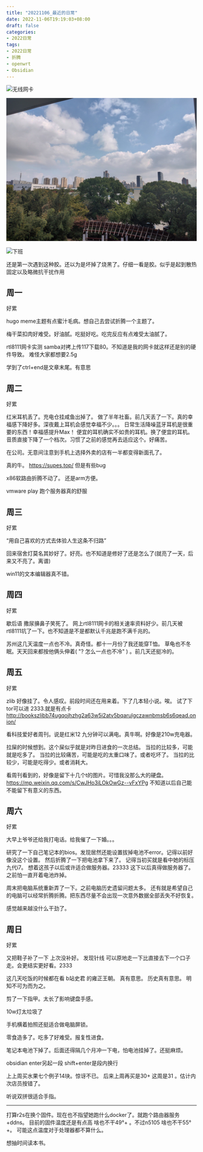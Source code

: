 ```yaml
---
title: "20221106_最近的日常"
date: 2022-11-06T19:19:03+08:00
draft: false
categories:
- 2022日常
tags:
- 2022日常
- 折腾
- openwrt
- Obsidian
---
```


![无线网卡](https://raw.githubusercontent.com/nianyisi/20220717/main/11/IMG_20221030_105421815_HDR.jpg)

![上班](https://raw.githubusercontent.com/nianyisi/20220717/main/11/IMG_20221101_113353920_HDR.jpg)

![下班](https://raw.githubusercontent.com/nianyisi/20220717/main/11/LieAll_20221104_182338438.jpg)


还是第一次遇到这种胶。还以为是坏掉了烧黑了。仔细一看是胶。似乎是起到散热固定以及略微抗干扰作用
## 周一
好累

hugo meme主题有点蜜汁毛病。想自己去尝试折腾一个主题了。

梅干菜扣肉好难受。好油腻。吃挺好吃。吃完反应有点难受太油腻了。

rtl8111网卡实测 samba对拷上传117下载80。不知道是我的网卡就这样还是别的硬件导致。
难怪大家都想要2.5g

学到了ctrl+end是文章末尾。有意思

## 周二
好累

红米耳机丢了。充电仓挂咸鱼出掉了。
做了半年社畜。前几天丢了一下。真的幸福感下降好多。深夜戴上耳机会感觉幸福不少。。。
日常生活降噪蓝牙耳机是很重要的东西！幸福感提升Max！
便宜的耳机确实不如贵的耳机。换了便宜的耳机。音质直接下降了一个档次。习惯了之前的感觉再去适应这个。好痛苦。

在公司。无意间注意到手机上选择外卖的店有一半都变得新面孔了。

真的牛。
https://supes.top/
但是有些bug

x86软路由折腾不动了。 还是arm方便。

vmware play 跑个服务器真的舒服
## 周三
好累

“用自己喜欢的方式去体验人生这条不归路”

回来宿舍灯莫名其妙好了。好亮。也不知道是修好了还是怎么了(就亮了一天，后来又不亮了。离谱)

win11的文本编辑器真不错。


## 周四
好累

歇后语 撒尿擤鼻子笑死了。
网上rtl8111网卡的相关速率资料好少。前几天被rtl8111坑了一下。也不知道是不是都默认千兆是跑不满千兆的。

苏州这几天温度一点也不冷。真奇怪。都十一月份了我还能穿T恤。
草龟也不冬眠。天天回来都按他俩头伸着( "? 怎么一点也不冷" )  。前几天还挺冷的。

## 周五
好累 

zlib 好像挂了。令人感叹。前段时间还在用来着。下了几本轻小说。唉。
试了下tor可以进 2333.就是有点卡
http://bookszlibb74ugqojhzhg2a63w5i2atv5bqarulgczawnbmsb6s6qead.onion/

看科技爱好者周刊。说是红米12 九分钟可以满电。真牛啊。好像是210w充电器。

拉屎的时候想到。这个屎似乎就是对昨日进食的一次总结。
当拉的比较多，可能就是吃多了。
当拉的比较痛苦，可能是吃的太重口味了。或者吃坏了。
当拉的比较少，可能是吃得少。或者消耗大。

看周刊看到的，好像是留下十几个t的图片。可惜我没那么大的硬盘。
https://mp.weixin.qq.com/s/CwJHo3iLOkOwGz--vFxYPg
不知道以后自己能不能留下有意义的东西。

## 周六
好累

大早上爷爷还给我打电话。给我催了一下婚。。。

研究了一下自己笔记本的bios。发现居然还能设置拔掉电池不error。记得以前好像没这个设置。
然后折腾了一下把电池拿下来了。 
记得当初买就是看中她的标压九代i7。 想着这孩子以后或许适合做服务器。23333 这下以后真得做服务器了。之前怕一直开着电池炸掉。

周末把电脑系统重新弄了一下。之前电脑历史遗留问题太多。
还有就是希望自己的电脑可以经常折腾折腾。把东西尽量不会出现一次意外数据全部丢失不好恢复。



感觉越来越没什么干劲了。

## 周日
好累

又把鞋子补了一下 上次没补好。
发现针线 可以原地走一下比直接去下一个口子走。会更结实更好看。2333

这几天吃饭的时候都在看 b站史君 的雍正王朝。 真有意思。 历史真有意思。
明知不可为而为之。

剪了一下指甲。太长了影响键盘手感。

10w灯太垃圾了

手机横着拍照还挺适合做电脑屏锁。

零食造多了。吃多了好难受。报复性进食。

笔记本电池下掉了。后面还得隔几个月冲一下电，怕电池挂掉了。还挺麻烦。

obsidian enter另起一段 shift+enter是段内换行

上上周买水果七个例子14块。惊讶不已。
后来上周再买是30+ 这周是31 。估计内次店员按错了。

听说双拼很适合手指。

---
打算r2s在换个固件。现在也不指望她跑什么docker了。就跑个路由器服务+ddns。
目前的固件温度还是有点高 啥也不干49°+ 。不过n5105 啥也不干55°+。 可能这点温度对于处理器都不算什么。

想抽时间读本书。